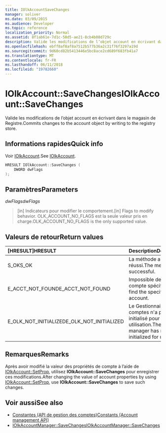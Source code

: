 ```yaml
---
title: IOlkAccountSaveChanges
manager: soliver
ms.date: 03/09/2015
ms.audience: Developer
ms.topic: reference
localization_priority: Normal
ms.assetid: 8f1ab61e-7d1c-50d5-ae21-8cb4b08d729c
description: Valide les modifications de l’objet account en écrivant dans le magasin de Registre.
ms.openlocfilehash: ebff8af8af8a7512b577b36a2c31f76f3297a19d
ms.sourcegitcommit: 9d60cd82b5413446e5bc8ace2cd689f683fb41a7
ms.translationtype: MT
ms.contentlocale: fr-FR
ms.lasthandoff: 06/11/2018
ms.locfileid: "19782660"
---
```

# <a name="iolkaccountsavechanges"></a><span data-ttu-id="39aeb-103">IOlkAccount::SaveChanges</span><span class="sxs-lookup"><span data-stu-id="39aeb-103">IOlkAccount::SaveChanges</span></span>

<span data-ttu-id="39aeb-104">Valide les modifications de l’objet account en écrivant dans le magasin de Registre.</span><span class="sxs-lookup"><span data-stu-id="39aeb-104">Commits changes to the account object by writing to the registry store.</span></span>
  
## <a name="quick-info"></a><span data-ttu-id="39aeb-105">Informations rapides</span><span class="sxs-lookup"><span data-stu-id="39aeb-105">Quick info</span></span>

<span data-ttu-id="39aeb-106">Voir [IOlkAccount](iolkaccount.md).</span><span class="sxs-lookup"><span data-stu-id="39aeb-106">See [IOlkAccount](iolkaccount.md).</span></span>
  
```cpp
HRESULT IOlkAccount::SaveChanges (  
    DWORD dwFlags 
); 
```

## <a name="parameters"></a><span data-ttu-id="39aeb-107">Paramètres</span><span class="sxs-lookup"><span data-stu-id="39aeb-107">Parameters</span></span>

<span data-ttu-id="39aeb-108">_dwFlags_</span><span class="sxs-lookup"><span data-stu-id="39aeb-108">_dwFlags_</span></span>
  
> <span data-ttu-id="39aeb-109">[in] Indicateurs pour modifier le comportement.</span><span class="sxs-lookup"><span data-stu-id="39aeb-109">[in] Flags to modify behavior.</span></span> <span data-ttu-id="39aeb-110">OLK_ACCOUNT_NO_FLAGS est la seule valeur pris en charge.</span><span class="sxs-lookup"><span data-stu-id="39aeb-110">OLK_ACCOUNT_NO_FLAGS is the only supported value.</span></span>
    
## <a name="return-values"></a><span data-ttu-id="39aeb-111">Valeurs de retour</span><span class="sxs-lookup"><span data-stu-id="39aeb-111">Return values</span></span>

|<span data-ttu-id="39aeb-112">**[HRESULT]**</span><span class="sxs-lookup"><span data-stu-id="39aeb-112">**HRESULT**</span></span>|<span data-ttu-id="39aeb-113">**Description**</span><span class="sxs-lookup"><span data-stu-id="39aeb-113">**Description**</span></span>|
|:-----|:-----|
|<span data-ttu-id="39aeb-114">S_OK</span><span class="sxs-lookup"><span data-stu-id="39aeb-114">S_OK</span></span>  <br/> |<span data-ttu-id="39aeb-115">La méthode a réussi.</span><span class="sxs-lookup"><span data-stu-id="39aeb-115">The method was successful.</span></span>  <br/> |
|<span data-ttu-id="39aeb-116">E_ACCT_NOT_FOUND</span><span class="sxs-lookup"><span data-stu-id="39aeb-116">E_ACCT_NOT_FOUND</span></span>  <br/> |<span data-ttu-id="39aeb-117">Impossible de trouver le compte spécifié.</span><span class="sxs-lookup"><span data-stu-id="39aeb-117">Cannot find the specified account.</span></span>  <br/> |
|<span data-ttu-id="39aeb-118">E_OLK_NOT_INITIALIZED</span><span class="sxs-lookup"><span data-stu-id="39aeb-118">E_OLK_NOT_INITIALIZED</span></span>  <br/> |<span data-ttu-id="39aeb-119">Le Gestionnaire de comptes n'a pas été initialisé pour une utilisation.</span><span class="sxs-lookup"><span data-stu-id="39aeb-119">The account manager has not been initialized for use.</span></span>  <br/> |
   
## <a name="remarks"></a><span data-ttu-id="39aeb-120">Remarques</span><span class="sxs-lookup"><span data-stu-id="39aeb-120">Remarks</span></span>

<span data-ttu-id="39aeb-121">Après avoir modifié la valeur des propriétés de compte à l’aide de [IOlkAccount::SetProp](iolkaccount-setprop.md), utilisez **IOlkAccount::SaveChanges** pour enregistrer ces modifications.</span><span class="sxs-lookup"><span data-stu-id="39aeb-121">After changing the value of account properties by using [IOlkAccount::SetProp](iolkaccount-setprop.md), use **IOlkAccount::SaveChanges** to save such changes.</span></span> 
  
## <a name="see-also"></a><span data-ttu-id="39aeb-122">Voir aussi</span><span class="sxs-lookup"><span data-stu-id="39aeb-122">See also</span></span>

- [<span data-ttu-id="39aeb-123">Constantes (API de gestion des comptes)</span><span class="sxs-lookup"><span data-stu-id="39aeb-123">Constants (Account management API)</span></span>](constants-account-management-api.md) 
- [<span data-ttu-id="39aeb-124">IOlkAccountManager::SaveChanges</span><span class="sxs-lookup"><span data-stu-id="39aeb-124">IOlkAccountManager::SaveChanges</span></span>](iolkaccountmanager-savechanges.md)

